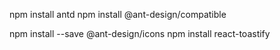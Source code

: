 npm install antd
npm install @ant-design/compatible

npm install --save @ant-design/icons
npm install react-toastify